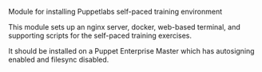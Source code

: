 Module for installing Puppetlabs self-paced training environment

This module sets up an nginx server, docker, web-based terminal, and supporting scripts for the self-paced training exercises.

It should be installed on a Puppet Enterprise Master which has autosigning enabled and filesync disabled.

